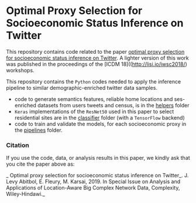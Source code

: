 # Optimal Proxy Selection for Socioeconomic Status Inference on Twitter
This repository contains code related to the paper [optimal proxy selection for socioeconomic status inference on Twitter](http://perso.ens-lyon.fr/marton.karsai/). A lighter version of this work was published in the proceedings of the [ICDM 18]((http://lisi.io/iwsc2018/) workshops. 

This repository contains the `Python` codes needed to apply the inference pipeline to similar demographic-enriched twitter data samples.

* code to generate semantics features, reliable home locations and ses-enriched datasets from users tweets and census, is in the [helpers](./python_scripts/certified) folder
* `Keras` implementations of the `ResNet50` used in this paper to select residential sites are in the [classifier](./python_scripts/certified) folder (with a `TensorFlow` backend)
* code to train and validate the models, for each socioeconomic proxy in the [pipelines](./python_scripts/certified) folder.

### Citation
If you use the code, data, or analysis results in this paper, we kindly ask that you cite the paper above as:

_ Optimal proxy selection for socioeconomic status inference on Twitter_. J. Levy Abitbol, E. Fleury, M. Karsai, 2019. In Special Issue on Analysis and Applications of Location-Aware Big Complex Network Data, Complexity, Wiley-Hindawi._
